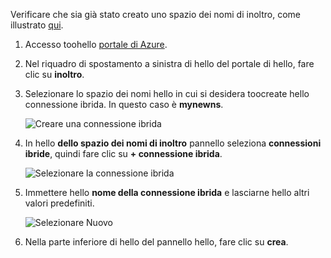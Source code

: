 Verificare che sia già stato creato uno spazio dei nomi di inoltro, come illustrato [qui][namespace-how-to].

1. Accesso toohello [portale di Azure](https://portal.azure.com).
2. Nel riquadro di spostamento a sinistra di hello del portale di hello, fare clic su **inoltro**.
3. Selezionare lo spazio dei nomi hello in cui si desidera toocreate hello connessione ibrida. In questo caso è **mynewns**.
   
    ![Creare una connessione ibrida](./media/relay-create-hybrid-connection-portal/create-hc-1.png)
4. In hello **dello spazio dei nomi di inoltro** pannello seleziona **connessioni ibride**, quindi fare clic su **+ connessione ibrida**.
   
    ![Selezionare la connessione ibrida](./media/relay-create-hybrid-connection-portal/create-hc-2.png)
5. Immettere hello **nome della connessione ibrida** e lasciarne hello altri valori predefiniti.
   
    ![Selezionare Nuovo](./media/relay-create-hybrid-connection-portal/create-hc-3.png)
6. Nella parte inferiore di hello del pannello hello, fare clic su **crea**.

[namespace-how-to]: ../articles/service-bus-relay/relay-create-namespace-portal.md 